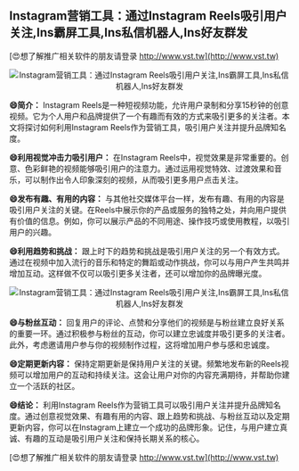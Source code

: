 ## **Instagram营销工具：通过Instagram Reels吸引用户关注,Ins霸屏工具,Ins私信机器人,Ins好友群发**

[😍想了解推广相关软件的朋友请登录 http://www.vst.tw](http://www.vst.tw)

 <center><img src="https://vst.tw/MP4/tuiguang/png/3.png" alt="Instagram营销工具：通过Instagram Reels吸引用户关注,Ins霸屏工具,Ins私信机器人,Ins好友群发"></center>

**😄简介：**
Instagram Reels是一种短视频功能，允许用户录制和分享15秒钟的创意视频。它为个人用户和品牌提供了一个有趣而有效的方式来吸引更多的关注者。本文将探讨如何利用Instagram Reels作为营销工具，吸引用户关注并提升品牌知名度。

**😄利用视觉冲击力吸引用户：**
在Instagram Reels中，视觉效果是非常重要的。创意、色彩鲜艳的视频能够吸引用户的注意力。通过运用视觉特效、过渡效果和音乐，可以制作出令人印象深刻的视频，从而吸引更多用户点击关注。

**😄发布有趣、有用的内容：**
与其他社交媒体平台一样，发布有趣、有用的内容是吸引用户关注的关键。在Reels中展示你的产品或服务的独特之处，并向用户提供有价值的信息。例如，你可以展示产品的不同用途、操作技巧或使用教程，以吸引用户的兴趣。

**😄利用趋势和挑战：**
跟上时下的趋势和挑战是吸引用户关注的另一个有效方式。通过在视频中加入流行的音乐和特定的舞蹈或动作挑战，你可以与用户产生共鸣并增加互动。这样做不仅可以吸引更多关注者，还可以增加你的品牌曝光度。

 <center><img src="https://vst.tw/MP4/tuiguang/png/5.png" alt="Instagram营销工具：通过Instagram Reels吸引用户关注,Ins霸屏工具,Ins私信机器人,Ins好友群发"></center>

**😄与粉丝互动：**
回复用户的评论、点赞和分享他们的视频是与粉丝建立良好关系的重要一环。通过积极参与粉丝的互动，你可以建立忠诚度并吸引更多的关注者。此外，考虑邀请用户参与你的视频制作过程，这将增加用户参与感和忠诚度。

**😄定期更新内容：**
保持定期更新是保持用户关注的关键。频繁地发布新的Reels视频可以增加用户的互动和持续关注。这会让用户对你的内容充满期待，并帮助你建立一个活跃的社区。

**😄结论：**
利用Instagram Reels作为营销工具可以吸引用户关注并提升品牌知名度。通过创意视觉效果、有趣有用的内容、跟上趋势和挑战、与粉丝互动以及定期更新内容，你可以在Instagram上建立一个成功的品牌形象。记住，与用户建立真诚、有趣的互动是吸引用户关注和保持长期关系的核心。

[😍想了解推广相关软件的朋友请登录 http://www.vst.tw](http://www.vst.tw)



